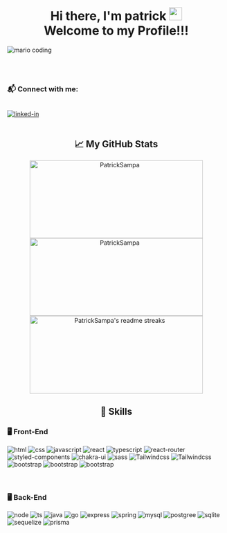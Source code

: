 <h1 align="center">
  Hi there, I'm patrick
  <img 
    src="https://raw.githubusercontent.com/iampavangandhi/iampavangandhi/master/gifs/Hi.gif"
    width="30px">
  <br />
  Welcome to my Profile!!!
</h1>

<div>
  <img
    src="https://i.imgur.com/1ZvVkDc.gif" 
    alt="mario coding"
    />
</div>

<p>
  <br />
  <br />
</p>

<div>
  <h3>
    📬 Connect with me:
  </h3>
  <br />
  <a href="https://www.linkedin.com/in/patrick-sampaio-111609230/">
    <img 
      src="https://img.shields.io/badge/Linkedin-0077B5?style=for-the-badge&amp;logo=LinkedIn&amp;logoColor=white" 
      alt="linked-in">
  </a>
</div>


<br />

<h2 align="center">📈 <strong>My GitHub Stats</strong></h2>
 
<div align="center">
  <img 
    width="400" 
    height="180em" 
    src="https://github-readme-stats.vercel.app/api?username=PatrickSampa&theme=dracula&show_icons=true" 
    alt="PatrickSampa"/>
  <img 
    width="400" 
    height="180em" 
    src="https://github-readme-stats.vercel.app/api/top-langs/?username=PatrickSampa&theme=dracula&layout=compact" 
    alt="PatrickSampa" />
</div>

<div align="center">
  <img 
    width="400" 
    height="180em" 
    src="https://github-readme-streak-stats.herokuapp.com/?user=PatrickSampa&theme=dracula&hide_border=false" 
    alt="PatrickSampa's readme streaks" />
</div>


<h2 align="center">🚀 <strong>Skills</strong></h2>

<h3>🖥️ Front-End</h3>
<div>
  <img 
    src="https://img.shields.io/badge/HTML5-E34F26?style=for-the-badge&amp;logo=html5&amp;logoColor=white" 
    alt="html">
  <img 
    src="https://img.shields.io/badge/CSS3-1572B6?style=for-the-badge&amp;logo=css3&amp;logoColor=white" 
    alt="css">
  <img 
    src="https://img.shields.io/badge/JavaScript-323330?style=for-the-badge&amp;logo=javascript&amp;logoColor=F7DF1E" 
    alt="javascript">
  <img 
    src="https://img.shields.io/badge/React-0D0627?style=for-the-badge&amp;logo=react&amp;logoColor=61DAFB" 
    alt="react">
  <img 
    src="https://img.shields.io/badge/TypeScript-3178C6?style=for-the-badge&amp;logo=typescript&amp;logoColor=white" 
    alt="typescript">
  <img 
    src="https://img.shields.io/badge/React_Router-CA4245?style=for-the-badge&amp;logo=react-router&amp;logoColor=white" 
    alt="react-router">
  <img 
    src="https://img.shields.io/badge/styled_components-DB7093?style=for-the-badge&amp;logo=styled-components&amp;logoColor=white" 
    alt="styled-components">
  <img 
    src="https://img.shields.io/badge/chakra_ui-319795?style=for-the-badge&amp;logo=chakra-ui&amp;logoColor=white" 
    alt="chakra-ui">
  <img 
    src="https://img.shields.io/badge/Sass-CF649A?style=for-the-badge&amp;logo=sass&amp;logoColor=white" 
    alt="sass">
  <img 
    src="https://img.shields.io/badge/Tailwind-06B6D4?style=for-the-badge&amp;logo=tailwindcss&amp;logoColor=white" 
    alt="Tailwindcss">
  <img 
    src="https://img.shields.io/badge/materialui-007EFD?style=for-the-badge&amp;logo=materialui&amp;logoColor=white" 
    alt="Tailwindcss">  
  <img 
    src="https://img.shields.io/badge/BootStrap-6E42A2?style=for-the-badge&amp;logo=bootstrap&amp;logoColor=white" 
    alt="bootstrap">
  <img 
    src="https://img.shields.io/badge/Redux-764ABC?style=for-the-badge&amp;logo=redux&amp;logoColor=white" 
    alt="bootstrap">
  <img 
    src="https://img.shields.io/badge/Redux_Saga-86D46B?style=for-the-badge&amp;logo=reduxsaga&amp;logoColor=white" 
    alt="bootstrap">
</div>

<br />
<br />

<h3>🖥️ Back-End</h3>
<div>
  <img 
    src="https://img.shields.io/badge/Node.js-43853D?style=for-the-badge&logo=node.js&logoColor=white" 
    alt="node">
  <img 
    src="https://img.shields.io/badge/TypeScript-007ACC?style=for-the-badge&logo=typescript&logoColor=white" 
    alt="ts">
  <img 
    src="https://img.shields.io/badge/Java-ED8B00?style=for-the-badge&logo=openjdk&logoColor=white" 
    alt="java">
  <img 
    src="https://img.shields.io/badge/Go-00ADD8?style=for-the-badge&logo=go&logoColor=white" 
    alt="go">
  <img 
    src="https://img.shields.io/badge/Express.js-404D59?style=for-the-badge" 
    alt="express">
  <img 
    src="https://img.shields.io/badge/Spring-6DB33F?style=for-the-badge&logo=spring&logoColor=white" 
    alt="spring">
  <img 
    src="https://img.shields.io/badge/MySQL-00000F?style=for-the-badge&logo=mysql&logoColor=white" 
    alt="mysql">
  <img 
    src="https://img.shields.io/badge/PostgreSQL-316192?style=for-the-badge&logo=postgresql&logoColor=white" 
    alt="postgree">
  <img 
    src="https://img.shields.io/badge/SQLite-07405E?style=for-the-badge&logo=sqlite&logoColor=white" 
    alt="sqlite">
  <img 
    src="https://img.shields.io/badge/sequelize-323330?style=for-the-badge&logo=sequelize&logoColor=blue" 
    alt="sequelize">
  <img 
    src="https://img.shields.io/badge/Prisma-3982CE?style=for-the-badge&logo=Prisma&logoColor=white" 
    alt="prisma">
</div>


